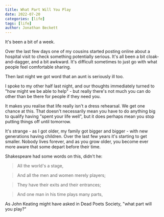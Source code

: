 ```yaml
---
title: What Part Will You Play
date: 2022-07-20
categories: [life]
tags: [life]
author: Jonathan Beckett
---
```


It's been a bit of a week.

Over the last few days one of my cousins started posting online about a hospital visit to check something potentially serious. It's all been a bit cloak-and-dagger, and a bit awkward. It's difficult sometimes to just go with what people feel comfortable sharing.

Then last night we got word that an aunt is seriously ill too.

I spoke to my other half last night, and our thoughts immediately turned to "how might we be able to help" - but really there's not much you can do other than be there for people if they need you.

It makes you realise that life really isn't a dress rehearsal. We get one chance at this. That doesn't necessarily mean you have to do anything big to qualify having "spent your life well", but it does perhaps mean you stop putting things off until tomorrow.

It's strange - as I got older, my family got bigger and bigger - with new generations having children. Over the last few years it's starting to get smaller. Nobody lives forever, and as you grow older, you become ever more aware that some depart before their time.

Shakespeare had some words on this, didn't he:

> All the world's a stage,

> And all the men and women merely players;

> They have their exits and their entrances;

> And one man in his time plays many parts, 

As John Keating might have asked in Dead Poets Society, "what part will you play?"